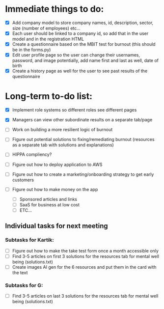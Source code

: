 # Immediate things to do:

- [X] Add company model to store company names, id, description, sector, size (number of employees) etc...
- [X] Each user should be linked to a company id, so add that in the user model and in the registration HTML
- [X] Create a questionnaire based on the MBIT test for burnout (this should be in the forms.py)
- [X] Edit user profile page so the user can change their usernames, password, and image potentially, add name first and last as well, date of birth
- [X] Create a history page as well for the user to see past results of the questionnaire

# Long-term to-do list:

- [X] Implement role systems so different roles see different pages
- [X] Managers can view other subordinate results on a separate tab/page
- [ ] Work on building a more resilient logic of burnout
- [ ] Figure out potential solutions to fixing/remediating burnout (resources as a separate tab with solutions and explanations)
- [ ] HIPPA compliency?
- [ ] Figure out how to deploy application to AWS
- [ ] Figure out how to create a marketing/onboarding strategy to get early customers
- [ ] Figure out how to make money on the app

  - [ ] Sponsored articles and links
  - [ ] SaaS for business at low cost
  - [ ] ETC...

## Individual tasks for next meeting

### Subtasks for Kartik:

- [ ] Figure out how to make the take test form once a month accessible only
- [ ] Find 3-5 articles on first 3 solutions for the resources tab for mental well being (solutions.txt)
- [ ] Create images AI gen for the 6 resources and put them in the card with the text

### Subtasks for G:

- [ ] Find 3-5 articles on last 3 solutions for the resources tab for mental well being (solutions.txt)
